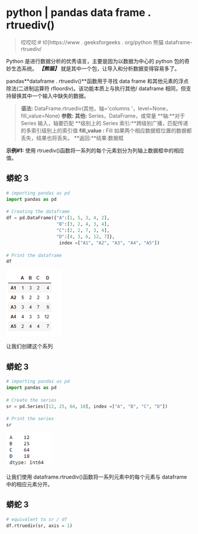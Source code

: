 # python | pandas data frame . rtruediv()

> 哎哎哎:# t0]https://www . geeksforgeeks . org/python 熊猫 dataframe-rtruediv/

Python 是进行数据分析的优秀语言，主要是因为以数据为中心的 python 包的奇妙生态系统。 ***【熊猫】*** 就是其中一个包，让导入和分析数据变得容易多了。

pandas**dataframe . rtruediv()**函数用于寻找 data frame 和其他元素的浮点除法(二进制运算符 rfloordiv)。该功能本质上与执行其他/ dataframe 相同，但支持替换其中一个输入中缺失的数据。

> **语法:** DataFrame.rtruediv(其他，轴='columns '，level=None，fill_value=None)
> **参数:**
> **其他:** Series，DataFrame，或常量
> **轴:**对于 Series 输入，轴要匹配
> **级别上的 Series 索引:**跨级别广播，匹配传递的多索引级别上的索引值
> **fill_value :** Fill 如果两个相应数据框位置的数据都丢失，结果也将丢失。
> **返回:**结果:数据框

**示例#1:** 使用 rtruediv()函数将一系列的每个元素划分为列轴上数据框中的相应值。

## 蟒蛇 3

```py
# importing pandas as pd
import pandas as pd

# Creating the dataframe
df = pd.DataFrame({"A":[1, 5, 3, 4, 2],
                   "B":[3, 2, 4, 3, 4],
                   "C":[2, 2, 7, 3, 4],
                   "D":[4, 3, 6, 12, 7]},
                    index =["A1", "A2", "A3", "A4", "A5"])

# Print the dataframe
df
```

![](img/e3baabcb070182605e75dbca5770baab.png)

让我们创建这个系列

## 蟒蛇 3

```py
# importing pandas as pd
import pandas as pd

# Create the series
sr = pd.Series([12, 25, 64, 18], index =["A", "B", "C", "D"])

# Print the series
sr
```

![](img/a558e26fcf69fbbe10312e5e1070fd43.png)

让我们使用 dataframe.rtruediv()函数将一系列元素中的每个元素与 dataframe 中的相应元素分开。

## 蟒蛇 3

```py
# equivalent to sr / df
df.rtruediv(sr, axis = 1)
```